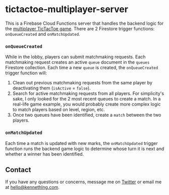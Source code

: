 # tictactoe-multiplayer-server

This is a Firebase Cloud Functions server that handles the backend logic for the [multiplayer TicTacToe game](https://github.com/kennethlng/tictactoe-multiplayer). There are 2 Firestore trigger functions: `onQueueCreated` and `onMatchUpdated`.  
 
### `onQueueCreated`

While in the lobby, players can submit matchmaking requests. Each matchmaking request creates an active `queue` document in the `queues` Firestore collection. Each time a new `queue` is created, the `onQueueCreated` trigger function will:

1. Clean out previous matchmaking requests from the same player by deactivating them (`isActive` = `false`). 
2. Search for active matchmaking requests from all players. For simplicity's sake, I only looked for the 2 most recent queues to create a match. In a real-life game example, you would probably create more complex logic to match players based on level, region, etc. 
3. Once two queues have been identified, create a `match` between the two players. 

### `onMatchUpdated`

Each time a match is updated with new marks, the `onMatchUpdated` trigger function runs the backend game logic to determine whose turn it is next and whether a winner has been identified.

## Contact

If you have any questions or concerns, message me on [Twitter](https://twitter.com/kennethlng) or email me at hello@kennethlng.com.
